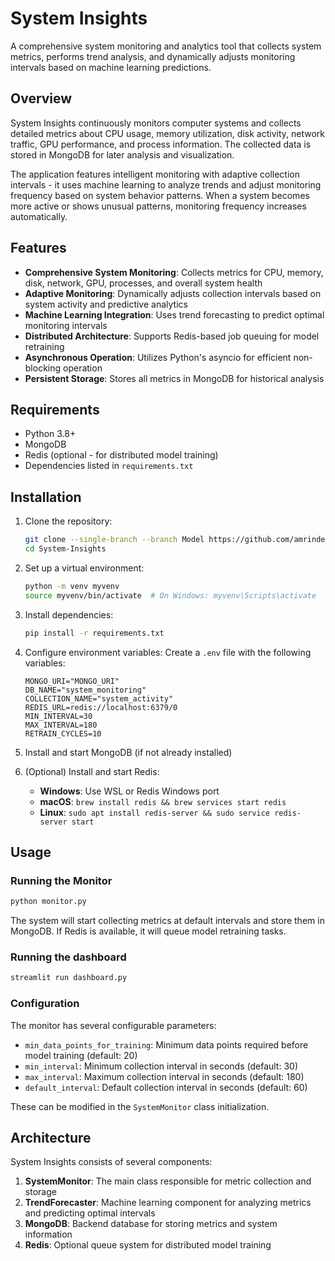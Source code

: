 # System Insights

A comprehensive system monitoring and analytics tool that collects system metrics, performs trend analysis, and dynamically adjusts monitoring intervals based on machine learning predictions.

## Overview

System Insights continuously monitors computer systems and collects detailed metrics about CPU usage, memory utilization, disk activity, network traffic, GPU performance, and process information. The collected data is stored in MongoDB for later analysis and visualization.

The application features intelligent monitoring with adaptive collection intervals - it uses machine learning to analyze trends and adjust monitoring frequency based on system behavior patterns. When a system becomes more active or shows unusual patterns, monitoring frequency increases automatically.

## Features

- **Comprehensive System Monitoring**: Collects metrics for CPU, memory, disk, network, GPU, processes, and overall system health
- **Adaptive Monitoring**: Dynamically adjusts collection intervals based on system activity and predictive analytics
- **Machine Learning Integration**: Uses trend forecasting to predict optimal monitoring intervals
- **Distributed Architecture**: Supports Redis-based job queuing for model retraining
- **Asynchronous Operation**: Utilizes Python's asyncio for efficient non-blocking operation
- **Persistent Storage**: Stores all metrics in MongoDB for historical analysis

## Requirements

- Python 3.8+
- MongoDB
- Redis (optional - for distributed model training)
- Dependencies listed in `requirements.txt`

## Installation

1. Clone the repository:
   ```bash
   git clone --single-branch --branch Model https://github.com/amrinderguler/System-Insights.git
   cd System-Insights
   ```

2. Set up a virtual environment:
   ```bash
   python -m venv myvenv
   source myvenv/bin/activate  # On Windows: myvenv\Scripts\activate
   ```

3. Install dependencies:
   ```bash
   pip install -r requirements.txt
   ```

4. Configure environment variables:
   Create a `.env` file with the following variables:
   ```
   MONGO_URI="MONGO_URI"
   DB_NAME="system_monitoring"
   COLLECTION_NAME="system_activity"
   REDIS_URL=redis://localhost:6379/0
   MIN_INTERVAL=30
   MAX_INTERVAL=180
   RETRAIN_CYCLES=10
   ```

5. Install and start MongoDB (if not already installed)

6. (Optional) Install and start Redis:
   - **Windows**: Use WSL or Redis Windows port
   - **macOS**: `brew install redis && brew services start redis`
   - **Linux**: `sudo apt install redis-server && sudo service redis-server start`

## Usage

### Running the Monitor

```bash
python monitor.py
```

The system will start collecting metrics at default intervals and store them in MongoDB. If Redis is available, it will queue model retraining tasks.

### Running the dashboard
```bash
streamlit run dashboard.py
```

### Configuration

The monitor has several configurable parameters:

- `min_data_points_for_training`: Minimum data points required before model training (default: 20)
- `min_interval`: Minimum collection interval in seconds (default: 30)
- `max_interval`: Maximum collection interval in seconds (default: 180)
- `default_interval`: Default collection interval in seconds (default: 60)

These can be modified in the `SystemMonitor` class initialization.

## Architecture

System Insights consists of several components:

1. **SystemMonitor**: The main class responsible for metric collection and storage
2. **TrendForecaster**: Machine learning component for analyzing metrics and predicting optimal intervals
3. **MongoDB**: Backend database for storing metrics and system information
4. **Redis**: Optional queue system for distributed model training
